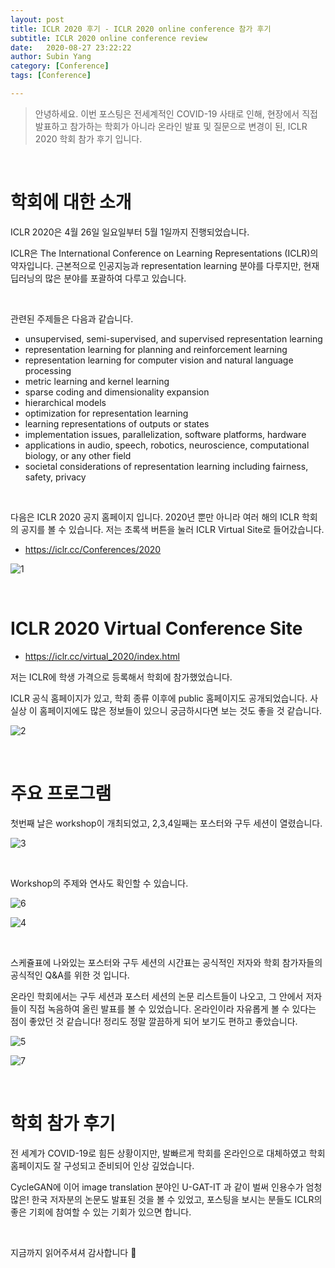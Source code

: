 ```yaml
---
layout: post
title: ICLR 2020 후기 - ICLR 2020 online conference 참가 후기
subtitle: ICLR 2020 online conference review
date:   2020-08-27 23:22:22
author: Subin Yang
category: [Conference]
tags: [Conference]

---
```






> 안녕하세요. 이번 포스팅은 전세계적인 COVID-19 사태로 인해, 현장에서 직접 발표하고 참가하는 학회가 아니라 온라인 발표 및 질문으로 변경이 된,  ICLR 2020 학회 참가 후기 입니다.

<br>



<h1>학회에 대한 소개</h1>

ICLR 2020은 4월 26일 일요일부터 5월 1일까지 진행되었습니다.

ICLR은 The International Conference on Learning Representations (ICLR)의 약자입니다. 근본적으로 인공지능과 representation learning 분야를 다루지만, 현재 딥러닝의 많은 분야를 포괄하여 다루고 있습니다.

<br>

관련된 주제들은 다음과 같습니다.

- unsupervised, semi-supervised, and supervised representation learning
- representation learning for planning and reinforcement learning
- representation learning for computer vision and natural language processing
- metric learning and kernel learning
- sparse coding and dimensionality expansion
- hierarchical models
- optimization for representation learning
- learning representations of outputs or states
- implementation issues, parallelization, software platforms, hardware
- applications in audio, speech, robotics, neuroscience, computational biology, or any other field
- societal considerations of representation learning including fairness, safety, privacy



<br>

다음은 ICLR 2020 공지 홈페이지 입니다. 2020년 뿐만 아니라 여러 해의 ICLR 학회의 공지를 볼 수 있습니다. 저는 초록색 버튼을 눌러 ICLR Virtual Site로 들어갔습니다.

- https://iclr.cc/Conferences/2020

![1](https://user-images.githubusercontent.com/37301677/91454882-66896f00-e8bc-11ea-9afe-d34d58308b55.PNG)

<br>

<h1>ICLR 2020 Virtual Conference Site</h1>

- https://iclr.cc/virtual_2020/index.html

저는 ICLR에 학생 가격으로 등록해서 학회에 참가했었습니다.

ICLR 공식 홈페이지가 있고, 학회 종류 이후에 public 홈페이지도 공개되었습니다. 사실상 이 홈페이지에도 많은 정보들이 있으니 궁금하시다면 보는 것도 좋을 것 같습니다.

![2](https://user-images.githubusercontent.com/37301677/91454883-67220580-e8bc-11ea-8f04-20553a642f10.PNG)

<br>

<h1>주요 프로그램</h1>

첫번째 날은 workshop이 개최되었고, 2,3,4일째는 포스터와 구두 세션이 열렸습니다.

![3](https://user-images.githubusercontent.com/37301677/91454886-68ebc900-e8bc-11ea-9801-988b0daebb4b.PNG)

<br>

Workshop의 주제와 연사도 확인할 수 있습니다.

![6](https://user-images.githubusercontent.com/37301677/91454899-6ab58c80-e8bc-11ea-8ead-5986e8b8d712.PNG)

![4](https://user-images.githubusercontent.com/37301677/91454900-6b4e2300-e8bc-11ea-8a1c-09f938542b8c.PNG)

<br>

스케쥴표에 나와있는 포스터와 구두 세션의 시간표는 공식적인 저자와 학회 참가자들의 공식적인 Q&A를 위한 것 입니다.

온라인 학회에서는 구두 세션과 포스터 세션의 논문 리스트들이 나오고, 그 안에서 저자들이 직접 녹음하여 올린 발표를 볼 수 있었습니다. 온라인이라 자유롭게 볼 수 있다는 점이 좋았던 것 같습니다! 정리도 정말 깔끔하게 되어 보기도 편하고 좋았습니다.

![5](https://user-images.githubusercontent.com/37301677/91454903-6be6b980-e8bc-11ea-85c2-c75420ca68f8.PNG)

![7](https://user-images.githubusercontent.com/37301677/91454908-6d17e680-e8bc-11ea-87a5-10da9e685ddd.PNG)

<br>

<h1>학회 참가 후기</h1>

전 세계가 COVID-19로 힘든 상황이지만, 발빠르게 학회를 온라인으로 대체하였고 학회 홈페이지도 잘 구성되고 준비되어 인상 깊었습니다. 

CycleGAN에 이어 image translation 분야인 U-GAT-IT 과 같이 벌써 인용수가 엄청 많은! 한국 저자분의 논문도 발표된 것을 볼 수 있었고, 포스팅을 보시는 분들도 ICLR의 좋은 기회에 참여할 수 있는 기회가 있으면 합니다.

<br>

지금까지 읽어주셔셔 감사합니다 🙂